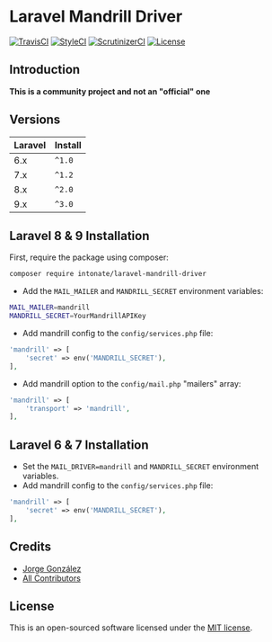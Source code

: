 # Laravel Mandrill Driver

[![TravisCI](https://img.shields.io/travis/intonate/laravel-mandrill-driver/master.svg?style=flat-square)](https://travis-ci.org/intonate/laravel-mandrill-driver)
[![StyleCI](https://github.styleci.io/repos/209204562/shield?branch=master)](https://github.styleci.io/repos/209204562)
[![ScrutinizerCI](https://img.shields.io/scrutinizer/g/intonate/laravel-mandrill-driver.svg?style=flat-square)](https://scrutinizer-ci.com/g/intonate/laravel-mandrill-driver)
[![License](https://img.shields.io/badge/license-MIT-brightgreen.svg?style=flat-square)](https://github.com/intonate/laravel-mandrill-driver/blob/master/LICENSE)

## Introduction

**This is a community project and not an "official" one**

## Versions

Laravel | Install
------- | ------
 6.x    | `^1.0`
 7.x    | `^1.2`
 8.x    | `^2.0`
 9.x    | `^3.0`

## Laravel 8 & 9 Installation

First, require the package using composer:

```sh
composer require intonate/laravel-mandrill-driver
```

* Add the `MAIL_MAILER` and `MANDRILL_SECRET` environment variables:

```sh
MAIL_MAILER=mandrill
MANDRILL_SECRET=YourMandrillAPIKey
```

* Add mandrill config to the `config/services.php` file:

```php
'mandrill' => [
    'secret' => env('MANDRILL_SECRET'),
],
```

* Add mandrill option to the `config/mail.php` "mailers" array:

```php
'mandrill' => [
    'transport' => 'mandrill',
],
```

## Laravel 6 & 7 Installation

* Set the `MAIL_DRIVER=mandrill` and `MANDRILL_SECRET` environment variables.
* Add mandrill config to the `config/services.php` file:

```php
'mandrill' => [
    'secret' => env('MANDRILL_SECRET'),
],
```

## Credits

- [Jorge González](https://github.com/scrubmx)
- [All Contributors](../../contributors)

## License

This is an open-sourced software licensed under the [MIT license](LICENSE).
